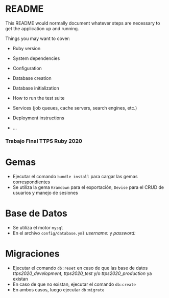 # README

This README would normally document whatever steps are necessary to get the
application up and running.

Things you may want to cover:

* Ruby version

* System dependencies

* Configuration

* Database creation

* Database initialization

* How to run the test suite

* Services (job queues, cache servers, search engines, etc.)

* Deployment instructions

* ...

### Trabajo Final TTPS Ruby 2020

# Gemas
* Ejecutar el comando `bundle install` para cargar las gemas correspondientes
* Se utiliza la gema `Kramdown` para el exportación, `Devise` para el CRUD de usuarios y manejo de sesiones

# Base de Datos
* Se utiliza el motor `mysql`
* En el archivo `config/database.yml` *username:* y *password:*

# Migraciones
* Ejecutar el comando `db:reset` en caso de que las base de datos *ttps2020_development*, *ttps2020_test* y/o *ttps2020_production* ya existan
* En caso de que no existan, ejecutar el comando `db:create`
* En ambos casos, luego ejecutar `db:migrate`